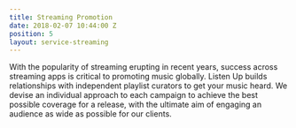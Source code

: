 ```yaml
---
title: Streaming Promotion
date: 2018-02-07 10:44:00 Z
position: 5
layout: service-streaming
---
```


With the popularity of streaming erupting in recent years, success across streaming apps is critical to promoting music globally. Listen Up builds relationships with independent playlist curators to get your music heard. We devise an individual approach to each campaign to achieve the best possible coverage for a release, with the ultimate aim of engaging an audience as wide as possible for our clients.